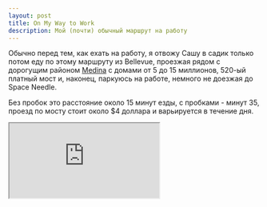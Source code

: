 ```yaml
---
layout: post
title: On My Way to Work
description: Мой (почти) обычный маршрут на работу
---
```


Обычно перед тем, как ехать на работу, я отвожу Сашу в садик только
потом еду по этому маршруту из Bellevue, проезжая рядом с дорогущим
районом [Medina](http://www.zillow.com/medina-wa/) с домами от 5 до 15 
миллионов, 520-ый платный мост и, наконец, паркуюсь на работе, немного 
не доезжая до Space Needle.

Без пробок это расстояние около 15 минут езды, с пробками - минут 35,
проезд по мосту стоит около $4 доллара и варьируется в течение дня.

<div class="embed-responsive embed-responsive-16by9">
  <iframe class="embed-responsive-item" src="https://www.youtube.com/embed/UTmfmwzU8PM"></iframe>
</div>
